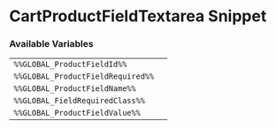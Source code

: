 # CartProductFieldTextarea Snippet

### Available Variables
|||
|---|---|
| `%%GLOBAL_ProductFieldId%%` |
| `%%GLOBAL_ProductFieldRequired%%` |
| `%%GLOBAL_ProductFieldName%%` |
| `%%GLOBAL_FieldRequiredClass%%` |
| `%%GLOBAL_ProductFieldValue%%` |
